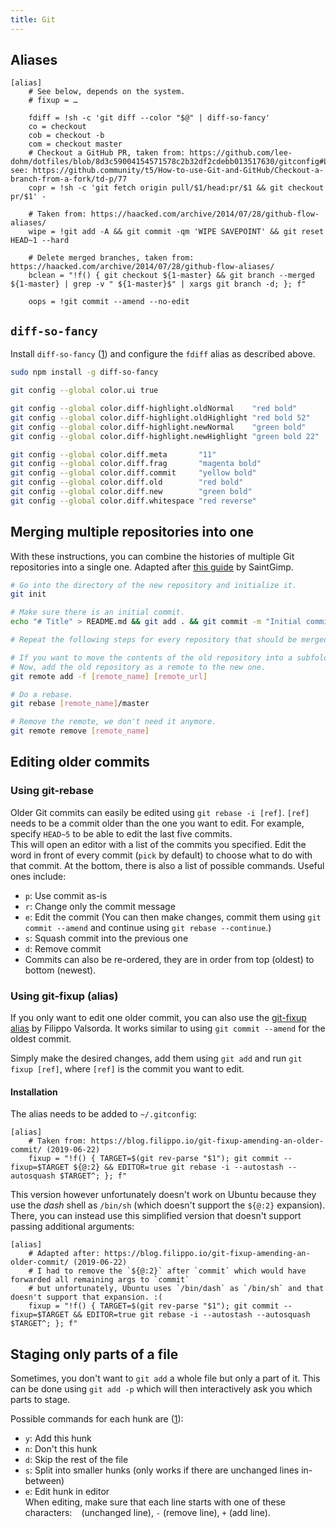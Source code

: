 ```yaml
---
title: Git
---
```


## Aliases

```
[alias]
    # See below, depends on the system.
    # fixup = …

    fdiff = !sh -c 'git diff --color "$@" | diff-so-fancy'
    co = checkout
    cob = checkout -b
    com = checkout master
    # Checkout a GitHub PR, taken from: https://github.com/lee-dohm/dotfiles/blob/8d3c59004154571578c2b32df2cdebb013517630/gitconfig#L8, see: https://github.community/t5/How-to-use-Git-and-GitHub/Checkout-a-branch-from-a-fork/td-p/77
    copr = !sh -c 'git fetch origin pull/$1/head:pr/$1 && git checkout pr/$1' -

    # Taken from: https://haacked.com/archive/2014/07/28/github-flow-aliases/
    wipe = !git add -A && git commit -qm 'WIPE SAVEPOINT' && git reset HEAD~1 --hard

    # Delete merged branches, taken from: https://haacked.com/archive/2014/07/28/github-flow-aliases/
    bclean = "!f() { git checkout ${1-master} && git branch --merged ${1-master} | grep -v " ${1-master}$" | xargs git branch -d; }; f"

    oops = !git commit --amend --no-edit
```

## `diff-so-fancy`

Install `diff-so-fancy` ([1](https://github.com/so-fancy/diff-so-fancy/blob/8728c8badd72995f515b247da938e163d959cdf6/README.md)) and configure the `fdiff` alias as described above. 

```sh
sudo npm install -g diff-so-fancy

git config --global color.ui true

git config --global color.diff-highlight.oldNormal    "red bold"
git config --global color.diff-highlight.oldHighlight "red bold 52"
git config --global color.diff-highlight.newNormal    "green bold"
git config --global color.diff-highlight.newHighlight "green bold 22"

git config --global color.diff.meta       "11"
git config --global color.diff.frag       "magenta bold"
git config --global color.diff.commit     "yellow bold"
git config --global color.diff.old        "red bold"
git config --global color.diff.new        "green bold"
git config --global color.diff.whitespace "red reverse"
```

## Merging multiple repositories into one

With these instructions, you can combine the histories of multiple Git repositories into a single one. Adapted after [this guide](https://saintgimp.org/2013/01/22/merging-two-git-repositories-into-one-repository-without-losing-file-history/) by SaintGimp.

```sh
# Go into the directory of the new repository and initialize it.
git init

# Make sure there is an initial commit.
echo "# Title" > README.md && git add . && git commit -m "Initial commit"

# Repeat the following steps for every repository that should be merged into the new one.

# If you want to move the contents of the old repository into a subfolder, do that first (including commiting and pushing that change to the remote).
# Now, add the old repository as a remote to the new one.
git remote add -f [remote_name] [remote_url]

# Do a rebase.
git rebase [remote_name]/master

# Remove the remote, we don't need it anymore.
git remote remove [remote_name]
```

## Editing older commits

### Using git-rebase

Older Git commits can easily be edited using `git rebase -i [ref]`. `[ref]` needs to be a commit older than the one you want to edit. For example, specify `HEAD~5` to be able to edit the last five commits.  
This will open an editor with a list of the commits you specified. Edit the word in front of every commit (`pick` by default) to choose what to do with that commit. At the bottom, there is also a list of possible commands. Useful ones include:

* `p`: Use commit as-is
* `r`: Change only the commit message
* `e`: Edit the commit (You can then make changes, commit them using `git commit --amend` and continue using `git rebase --continue`.)
* `s`: Squash commit into the previous one
* `d`: Remove commit
* Commits can also be re-ordered, they are in order from top (oldest) to bottom (newest).

### Using git-fixup (alias)

If you only want to edit one older commit, you can also use the [git-fixup alias](https://blog.filippo.io/git-fixup-amending-an-older-commit/) by Filippo Valsorda. It works similar to using `git commit --amend` for the oldest commit.

Simply make the desired changes, add them using `git add` and run `git fixup [ref]`, where `[ref]` is the commit you want to edit.

#### Installation

The alias needs to be added to `~/.gitconfig`:

```
[alias]
    # Taken from: https://blog.filippo.io/git-fixup-amending-an-older-commit/ (2019-06-22)
    fixup = "!f() { TARGET=$(git rev-parse "$1"); git commit --fixup=$TARGET ${@:2} && EDITOR=true git rebase -i --autostash --autosquash $TARGET^; }; f"
```

This version however unfortunately doesn't work on Ubuntu because they use the *dash* shell as `/bin/sh` (which doesn't support the `${@:2}` expansion). There, you can instead use this simplified version that doesn't support passing additional arguments:

```
[alias]
    # Adapted after: https://blog.filippo.io/git-fixup-amending-an-older-commit/ (2019-06-22)
    # I had to remove the `${@:2}` after `commit` which would have forwarded all remaining args to `commit`
    # but unfortunately, Ubuntu uses `/bin/dash` as `/bin/sh` and that doesn't support that expansion. :(
    fixup = "!f() { TARGET=$(git rev-parse "$1"); git commit --fixup=$TARGET && EDITOR=true git rebase -i --autostash --autosquash $TARGET^; }; f"
```

## Staging only parts of a file

Sometimes, you don't want to `git add` a whole file but only a part of it. This can be done using `git add -p` which will then interactively ask you which parts to stage.

Possible commands for each hunk are ([1](https://nuclearsquid.com/writings/git-add/#git-add-patch)):

* `y`: Add this hunk
* `n`: Don't this hunk
* `d`: Skip the rest of the file
* `s`: Split into smaller hunks (only works if there are unchanged lines in-between)
* `e`: Edit hunk in editor  
  When editing, make sure that each line starts with one of these characters: ` ` (unchanged line), `-` (remove line), `+` (add line).
